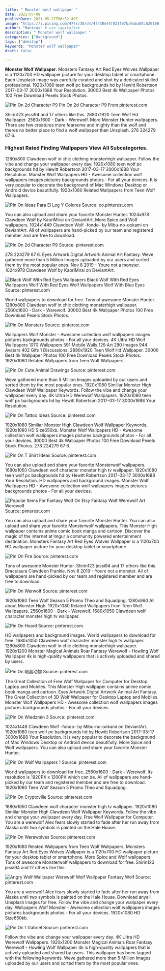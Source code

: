 ```yaml
---
title: " Monster wolf wallpaper "
date: 2021-07-08
publishDate: 2021-05-27T08:52:49Z
image: "https://i.pinimg.com/474x/38/d4/4f/38d44f021f67ba0aba05c620166f5419.jpg"
author: "Manicus" # use capitalize
description: " Monster wolf wallpaper "
categories: ["Background"]
tags: ["dekstop"]
keywords: "Monster wolf wallpaper"
draft: false

---
```



**Monster Wolf Wallpaper**. Monsters Fantasy Art Red Eyes Wolves Wallpaper is a 1120x700 HD wallpaper picture for your desktop tablet or smartphone. Each Unsplash image was carefully curated and shot by a dedicated skilled professional. 1920x1080 teen wolf pc backgrounds hd by Hewitt Robertson 2017-03-17 3000x1688 Your Resolution. 30000 Best 4k Wallpaper Photos 100 Free Download Pexels Stock Photos.

![Pin On 2d Character P9](https://i.pinimg.com/originals/bb/9c/1e/bb9c1e51f84154ceeb5af1527ba6c0dc.jpg "Pin On 2d Character P9")
Pin On 2d Character P9 From pinterest.com


Shirin123 jessi94 and 17 others like this. 2880x1920 Teen Wolf Hd Wallpaper. 2560x1600 - Dark - Werewolf. More Monster Hunter wallpapers. There are few creatures more fearsome and mighty than the wolf and theres no better place to find a wolf wallpaper than Unsplash. 278 224279 67 6.

### Highest Rated Finding Wallpapers View All Subcategories.

1280x800 Clawdeen wolf in chic clothing monsterhigh wallpaper. Follow the vibe and change your wallpaper every day. 1920x1080 teen wolf pc backgrounds hd by Hewitt Robertson 2017-03-17 3000x1688 Your Resolution. Monster Wolf Wallpapers HD - Awesome collection wolf wallpapers images pictures backgrounds photos - For all your devices. It is very popular to decorate the background of Mac Windows Desktop or Android device beautifully. 1920x1080 Related Wallpapers from Teen Wolf Wallpapers.


![Pin On Ideas Para El Log Y Colores](https://i.pinimg.com/originals/fb/d3/b9/fbd3b94f0ff94c9fd6d3da1e1b899599.jpg "Pin On Ideas Para El Log Y Colores")
Source: co.pinterest.com

You can also upload and share your favorite Monster Hunter. 1024x978 Clawdeen Wolf by KaoriMirai on DeviantArt. More Spice and Wolf wallpapers. 1024x1449 Clawdeen Wolf -fondo- by Mibu-no-ookami on DeviantArt. All of wallpapers are hand-picked by our team and registered member and are free to download.

![Pin On 2d Character P9](https://i.pinimg.com/originals/bb/9c/1e/bb9c1e51f84154ceeb5af1527ba6c0dc.jpg "Pin On 2d Character P9")
Source: pinterest.com

278 224279 67 6. Eyes Artwork Digital Artwork Animal Art Fantasy. Weve gathered more than 5 Million Images uploaded by our users and sorted them by the most popular ones. Nov 8 2019 - Youre not a monster. 1024x978 Clawdeen Wolf by KaoriMirai on DeviantArt.

![Black Wolf With Red Eyes Wallpapers Black Wolf With Red Eyes Wallpapers Wolf With Red Eyes Wolf Wallpapers Wolf With Blue Eyes](https://i.pinimg.com/originals/90/22/4c/90224c3ea41e2578fecf1678df46f32d.jpg "Black Wolf With Red Eyes Wallpapers Black Wolf With Red Eyes Wallpapers Wolf With Red Eyes Wolf Wallpapers Wolf With Blue Eyes")
Source: pinterest.com

World wallpapers to download for free. Tons of awesome Monster Hunter. 1280x800 Clawdeen wolf in chic clothing monsterhigh wallpaper. 2560x1600 - Dark - Werewolf. 30000 Best 4k Wallpaper Photos 100 Free Download Pexels Stock Photos.

![Pin On Monsters](https://i.pinimg.com/originals/c3/37/ed/c337ed3bdb963d5698af12686adc64d0.jpg "Pin On Monsters")
Source: pinterest.com

Wallpapers Wolf Monster - Awesome collection wolf wallpapers images pictures backgrounds photos - For all your devices. 4K Ultra HD Wolf Wallpapers 1070 Wallpapers 591 Mobile Walls 129 Art 280 Images 944 Avatars 402 Gifs 1 Discussions. 2880x1920 Teen Wolf Hd Wallpaper. 30000 Best 4k Wallpaper Photos 100 Free Download Pexels Stock Photos. 1920x1080 Related Wallpapers from Teen Wolf Wallpapers.

![Pin On Cute Animal Drawings](https://i.pinimg.com/236x/d5/24/2a/d5242a5e71629a07a94690dd4672d5cf.jpg "Pin On Cute Animal Drawings")
Source: pinterest.com

Weve gathered more than 5 Million Images uploaded by our users and sorted them by the most popular ones. 1920x1080 Similiar Monster High Clawdeen Wolf Wallpaper Keywords. Follow the vibe and change your wallpaper every day. 4K Ultra HD Werewolf Wallpapers. 1920x1080 teen wolf pc backgrounds hd by Hewitt Robertson 2017-03-17 3000x1688 Your Resolution.

![Pin On Tattoo Ideas](https://i.pinimg.com/originals/cb/bf/01/cbbf01da6fe6b8488d9f040ad88c694d.jpg "Pin On Tattoo Ideas")
Source: pinterest.com

1920x1080 Similiar Monster High Clawdeen Wolf Wallpaper Keywords. 1920x1080 HD Size650kb. Monster Wolf Wallpapers HD - Awesome collection wolf wallpapers images pictures backgrounds photos - For all your devices. 30000 Best 4k Wallpaper Photos 100 Free Download Pexels Stock Photos. 278 224279 67 6.

![Pin On T Shirt Ideas](https://i.pinimg.com/videos/thumbnails/originals/52/2e/19/522e198b97618111bff8aeacb66fe99b.0000001.jpg "Pin On T Shirt Ideas")
Source: pinterest.com

You can also upload and share your favorite Monsterwolf wallpapers. 1680x1050 Clawdeen wolf character monster high tv wallpaper. 1920x1080 teen wolf pc backgrounds hd by Hewitt Robertson 2017-03-17 3000x1688 Your Resolution. HD wallpapers and background images. Monster Wolf Wallpapers HD - Awesome collection wolf wallpapers images pictures backgrounds photos - For all your devices.

![Popular Items For Fantasy Wolf On Etsy Fantasy Wolf Werewolf Art Werewolf](https://i.pinimg.com/originals/21/1b/25/211b25d9923d4f057b829cace91d4684.jpg "Popular Items For Fantasy Wolf On Etsy Fantasy Wolf Werewolf Art Werewolf")
Source: pinterest.com

You can also upload and share your favorite Monster Hunter. You can also upload and share your favorite Monsterwolf wallpapers. This Monster High wallpaper contains anime comic book manga and cartoon. Discover the magic of the internet at Imgur a community powered entertainment destination. Monsters Fantasy Art Red Eyes Wolves Wallpaper is a 1120x700 HD wallpaper picture for your desktop tablet or smartphone.

![Pin On Fire](https://i.pinimg.com/originals/88/bd/81/88bd81b9f3c985871e6420c99ad7c40f.jpg "Pin On Fire")
Source: pinterest.com

Tons of awesome Monster Hunter. Shirin123 jessi94 and 17 others like this. Draculaura Clawdeen Frankie. Nov 8 2019 - Youre not a monster. All of wallpapers are hand-picked by our team and registered member and are free to download.

![Pin On Werwolf](https://i.pinimg.com/originals/6e/da/fc/6edafcb9dc8d0e89041f418be56d6341.jpg "Pin On Werwolf")
Source: pinterest.com

1920x1080 Teen Wolf Season 5 Promo Theo and Squadpng. 1280x960 All about Monster High. 1920x1080 Related Wallpapers from Teen Wolf Wallpapers. 2560x1600 - Dark - Werewolf. 1680x1050 Clawdeen wolf character monster high tv wallpaper.

![Pin On Hoard](https://i.pinimg.com/originals/b1/c2/42/b1c24232a93e5a38dde17b9f72a1fb7e.jpg "Pin On Hoard")
Source: pinterest.com

HD wallpapers and background images. World wallpapers to download for free. 1680x1050 Clawdeen wolf character monster high tv wallpaper. 1280x800 Clawdeen wolf in chic clothing monsterhigh wallpaper. 1920x1200 Monster Magical Animals Roar Fantasy Werewolf - Howling Wolf Wallpaper 4k is high-quality wallpapers that is actively uploaded and shared by users.

![Pin On 暗黑动物](https://i.pinimg.com/236x/b0/2e/1c/b02e1ccda3813ab41359a89058c7a765.jpg "Pin On 暗黑动物")
Source: pinterest.com

The Great Collection of Free Wolf Wallpaper for Computer for Desktop Laptop and Mobiles. This Monster High wallpaper contains anime comic book manga and cartoon. Eyes Artwork Digital Artwork Animal Art Fantasy. The Great Collection of 3D Wolf Wallpaper for Desktop Laptop and Mobiles. Monster Wolf Wallpapers HD - Awesome collection wolf wallpapers images pictures backgrounds photos - For all your devices.

![Pin On Wiedzmin 3](https://i.pinimg.com/originals/eb/c6/e8/ebc6e8357d00a69062acbcbf14fd954e.jpg "Pin On Wiedzmin 3")
Source: pinterest.com

1024x1449 Clawdeen Wolf -fondo- by Mibu-no-ookami on DeviantArt. 1920x1080 teen wolf pc backgrounds hd by Hewitt Robertson 2017-03-17 3000x1688 Your Resolution. It is very popular to decorate the background of Mac Windows Desktop or Android device beautifully. More Spice and Wolf wallpapers. You can also upload and share your favorite Monster Hunter.

![Pin On Wolf Wallpapers 1](https://i.pinimg.com/originals/8c/eb/34/8ceb34b77a029e17db7ac19bd22cf487.jpg "Pin On Wolf Wallpapers 1")
Source: pinterest.com

World wallpapers to download for free. 2560x1600 - Dark - Werewolf. Its resolution is 1920PX x 1200PX which can be. All of wallpapers are hand-picked by our team and registered member and are free to download. 1920x1080 Teen Wolf Season 5 Promo Theo and Squadpng.

![Pin On Cryptoville](https://i.pinimg.com/originals/18/19/5d/18195d56948d2e5a73d43a19b91f6de4.jpg "Pin On Cryptoville")
Source: pinterest.com

1680x1050 Clawdeen wolf character monster high tv wallpaper. 1920x1080 Similiar Monster High Clawdeen Wolf Wallpaper Keywords. Follow the vibe and change your wallpaper every day. Free Wolf Wallpaper for Computer. You are a werewolf Alex fears slowly started to fade after her run away from Alaska until two symbols is painted on the Hale House.

![Pin On Werewolves](https://i.pinimg.com/originals/84/d6/19/84d61937c55f2995aef8344a1c4da9ef.jpg "Pin On Werewolves")
Source: pinterest.com

1920x1080 Related Wallpapers from Teen Wolf Wallpapers. Monsters Fantasy Art Red Eyes Wolves Wallpaper is a 1120x700 HD wallpaper picture for your desktop tablet or smartphone. More Spice and Wolf wallpapers. Tons of awesome Monsterwolf wallpapers to download for free. Shirin123 jessi94 and 17 others like this.

![Angry Wolf Wallpaper Werewolf Wolf Wallpaper Fantasy Wolf](https://i.pinimg.com/originals/7a/88/88/7a888836575a7601fda4fa64a5033fea.jpg "Angry Wolf Wallpaper Werewolf Wolf Wallpaper Fantasy Wolf")
Source: pinterest.com

You are a werewolf Alex fears slowly started to fade after her run away from Alaska until two symbols is painted on the Hale House. Download anyall Unsplash images for free. Follow the vibe and change your wallpaper every day. Wallpapers Wolf Monster - Awesome collection wolf wallpapers images pictures backgrounds photos - For all your devices. 1920x1080 HD Size650kb.

![Pin On 1 Gabriel](https://i.pinimg.com/474x/38/d4/4f/38d44f021f67ba0aba05c620166f5419.jpg "Pin On 1 Gabriel")
Source: pinterest.com

Follow the vibe and change your wallpaper every day. 4K Ultra HD Werewolf Wallpapers. 1920x1200 Monster Magical Animals Roar Fantasy Werewolf - Howling Wolf Wallpaper 4k is high-quality wallpapers that is actively uploaded and shared by users. This wallpaper has been tagged with the following keywords. Weve gathered more than 5 Million Images uploaded by our users and sorted them by the most popular ones.

